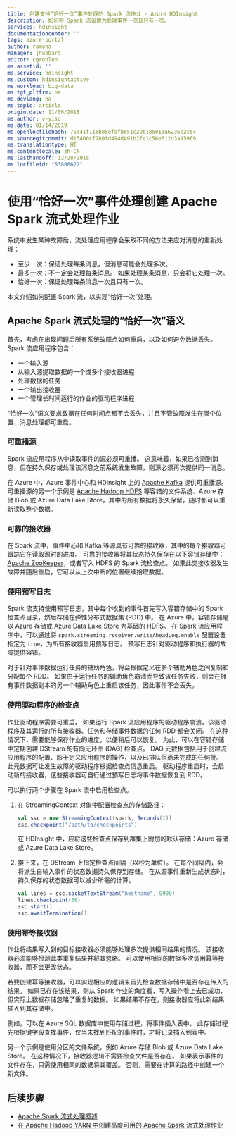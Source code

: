 ```yaml
---
title: 创建支持“恰好一次”事件处理的 Spark 流作业 - Azure HDInsight
description: 如何将 Spark 流设置为处理事件一次且只有一次。
services: hdinsight
documentationcenter: ''
tags: azure-portal
author: ramoha
manager: jhubbard
editor: cgronlun
ms.assetid: ''
ms.service: hdinsight
ms.custom: hdinsightactive
ms.workload: big-data
ms.tgt_pltfrm: na
ms.devlang: na
ms.topic: article
origin.date: 11/06/2018
ms.author: v-yiso
ms.date: 01/14/2019
ms.openlocfilehash: 75d41f116b85efafb651c29b185013a6236c2c64
ms.sourcegitcommit: d15400cf780fd494d491b2fe1c56e312d3a95969
ms.translationtype: HT
ms.contentlocale: zh-CN
ms.lasthandoff: 12/28/2018
ms.locfileid: "53806622"
---
```

# <a name="create-apache-spark-streaming-jobs-with-exactly-once-event-processing"></a>使用“恰好一次”事件处理创建 Apache Spark 流式处理作业

系统中发生某种故障后，流处理应用程序会采取不同的方法来应对消息的重新处理：

* 至少一次：保证处理每条消息，但消息可能会处理多次。
* 最多一次：不一定会处理每条消息。 如果处理某条消息，只会将它处理一次。
* 恰好一次：保证处理每条消息一次且只有一次。

本文介绍如何配置 Spark 流，以实现“恰好一次”处理。

## <a name="exactly-once-semantics-with-apache-spark-streaming"></a>Apache Spark 流式处理的“恰好一次”语义

首先，考虑在出现问题后所有系统故障点如何重启，以及如何避免数据丢失。 Spark 流应用程序包含：

* 一个输入源
* 从输入源提取数据的一个或多个接收器进程
* 处理数据的任务
* 一个输出接收器
* 一个管理长时间运行的作业的驱动程序进程

“恰好一次”语义要求数据在任何时间点都不会丢失，并且不管故障发生在哪个位置，消息处理都可重启。

### <a name="replayable-sources"></a>可重播源

Spark 流应用程序从中读取事件的源必须可重播。 这意味着，如果已检测到消息，但在持久保存或处理该消息之前系统发生故障，则源必须再次提供同一消息。

在 Azure 中，Azure 事件中心和 HDInsight 上的 [Apache Kafka](https://kafka.apache.org/) 提供可重播源。 可重播源的另一个示例是 [Apache Hadoop HDFS](https://hadoop.apache.org/docs/r1.2.1/hdfs_design.html) 等容错的文件系统、Azure 存储 Blob 或 Azure Data Lake Store，其中的所有数据将永久保留，随时都可以重新读取整个数据。

### <a name="reliable-receivers"></a>可靠的接收器

在 Spark 流中，事件中心和 Kafka 等源具有可靠的接收器，其中的每个接收器可跟踪它在读取源时的进度。 可靠的接收器将其状态持久保存在以下容错存储中：[Apache ZooKeeper](https://zookeeper.apache.org/)，或者写入 HDFS 的 Spark 流检查点。 如果此类接收器发生故障并随后重启，它可以从上次中断的位置继续拾取数据。

### <a name="use-the-write-ahead-log"></a>使用预写日志

Spark 流支持使用预写日志，其中每个收到的事件首先写入容错存储中的 Spark 检查点目录，然后存储在弹性分布式数据集 (RDD) 中。 在 Azure 中，容错存储是以 Azure 存储或 Azure Data Lake Store 为基础的 HDFS。 在 Spark 流应用程序中，可以通过将 `spark.streaming.receiver.writeAheadLog.enable` 配置设置指定为 `true`，为所有接收器启用预写日志。 预写日志针对驱动程序和执行器的故障提供容错。

对于针对事件数据运行任务的辅助角色，将会根据定义在多个辅助角色之间复制和分配每个 RDD。 如果由于运行任务的辅助角色崩溃而导致该任务失败，则会在拥有事件数据副本的另一个辅助角色上重启该任务，因此事件不会丢失。

### <a name="use-checkpoints-for-drivers"></a>使用驱动程序的检查点

作业驱动程序需要可重启。 如果运行 Spark 流应用程序的驱动程序崩溃，该驱动程序及其运行的所有接收器、任务和存储事件数据的任何 RDD 都会关闭。 在这种情况下，需要能够保存作业的进度，以便稍后可以恢复。 为此，可以在容错存储中定期创建 DStream 的有向无环图 (DAG) 检查点。 DAG 元数据包括用于创建流应用程序的配置、肜于定义应用程序的操作，以及已排队但尚未完成的任何批。 此元数据可让发生故障的驱动程序根据检查点信息重启。 驱动程序重启时，会启动新的接收器，这些接收器可自行通过预写日志将事件数据恢复到 RDD。

可以执行两个步骤在 Spark 流中启用检查点。 

1. 在 StreamingContext 对象中配置检查点的存储路径：

    ```Scala
    val ssc = new StreamingContext(spark, Seconds(1))
    ssc.checkpoint("/path/to/checkpoints")
    ```

    在 HDInsight 中，应将这些检查点保存到群集上附加的默认存储：Azure 存储或 Azure Data Lake Store。

2. 接下来，在 DStream 上指定检查点间隔（以秒为单位）。 在每个间隔内，会将派生自输入事件的状态数据持久保存到存储。 在从源事件重新生成状态时，持久保存的状态数据可以减少所需的计算。

    ```Scala
    val lines = ssc.socketTextStream("hostname", 9999)
    lines.checkpoint(30)
    ssc.start()
    ssc.awaitTermination()
    ```

### <a name="use-idempotent-sinks"></a>使用幂等接收器

作业将结果写入到的目标接收器必须能够处理多次提供相同结果的情况。 该接收器必须能够检测此类重复结果并将其忽略。 可以使用相同的数据多次调用幂等接收器，而不会更改状态。

若要创建幂等接收器，可以实现相应的逻辑来首先检查数据存储中是否存在传入的结果。 如果已存在该结果，则从 Spark 作业的角度看，写入操作看上去已成功，但实际上数据存储忽略了重复的数据。 如果结果不存在，则接收器应将此新结果插入到其存储中。 

例如，可以在 Azure SQL 数据库中使用存储过程，将事件插入表中。 此存储过程先根据键字段查找事件，仅当未找到匹配的事件时，才将记录插入到表中。

另一个示例是使用分区的文件系统，例如 Azure 存储 Blob 或 Azure Data Lake Store。 在这种情况下，接收器逻辑不需要检查文件是否存在。 如果表示事件的文件存在，只需使用相同的数据将其覆盖。 否则，需要在计算的路径中创建一个新文件。

## <a name="next-steps"></a>后续步骤

* [Apache Spark 流式处理概述](apache-spark-streaming-overview.md)
* [在 Apache Hadoop YARN 中创建高度可用的 Apache Spark 流式处理作业](apache-spark-streaming-high-availability.md)

